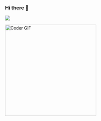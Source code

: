 ### Hi there 👋
<!--# Hi there! <img src="https://github.com/TheDudeThatCode/TheDudeThatCode/blob/master/Assets/Hi.gif" width="35" />-->
![](https://media2.giphy.com/media/paTz7UZbPfTZFRYnnB/giphy_s.gif?cid=ecf05e470pvo5aioybpgmmcl5bhevr00xtuqh4dtogkrvdmo&ep=v1_stickers_search&rid=giphy_s.gif&ct=s)

<img alt="Coder GIF" height=300 width=300 src="https://drive.google.com/file/d/1h8YRzQpvTxL2YRYeojMsiyONW6iAj1gB/view?usp=sharing" />

<!--### <img src="https://github.com/TheDudeThatCode/TheDudeThatCode/blob/master/Assets/Developer.gif" width="45" /> About Me:


**Akanksha0401/Akanksha0401** is a ✨ _special_ ✨ repository because its `README.md` (this file) appears on your GitHub profile.

Here are some ideas to get you started:

- 🔭 I’m currently working on ...
- 🌱 I’m currently learning ...
- 👯 I’m looking to collaborate on ...
- 🤔 I’m looking for help with ...
- 💬 Ask me about ...
- 📫 How to reach me: ...
- 😄 Pronouns: ...
- ⚡ Fun fact: ...
-->
